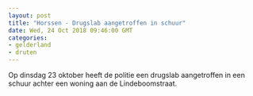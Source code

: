 ```yaml
---
layout: post
title: "Horssen - Drugslab aangetroffen in schuur"
date: Wed, 24 Oct 2018 09:46:00 GMT
categories: 
- gelderland 
- druten 
---
```


Op dinsdag 23 oktober heeft de politie een drugslab aangetroffen in een schuur achter een woning aan de Lindeboomstraat.
